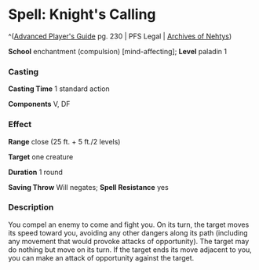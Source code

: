 # Spell: Knight's Calling

^([Advanced Player's Guide][ss-knight-s-calling] pg. 230 | PFS Legal | [Archives of Nehtys][sn-knight-s-calling])

**School** enchantment (compulsion) [mind-affecting]; **Level** paladin 1

### Casting

**Casting Time** 1 standard action

**Components** V, DF

### Effect

**Range** close (25 ft. + 5 ft./2 levels)

**Target** one creature

**Duration** 1 round

**Saving Throw** Will negates; **Spell Resistance** yes

### Description

You compel an enemy to come and fight you. On its turn, the target moves its speed toward you, avoiding any other dangers along its path (including any movement that would provoke attacks of opportunity). The target may do nothing but move on its turn. If the target ends its move adjacent to you, you can make an attack of opportunity against the target.

[ss-knight-s-calling]: http://paizo.com/pathfinderRPG/v57
[sn-knight-s-calling]: http://www.archivesofnethys.com/SpellDisplay.aspx?ItemName=Knight%27s%20Calling